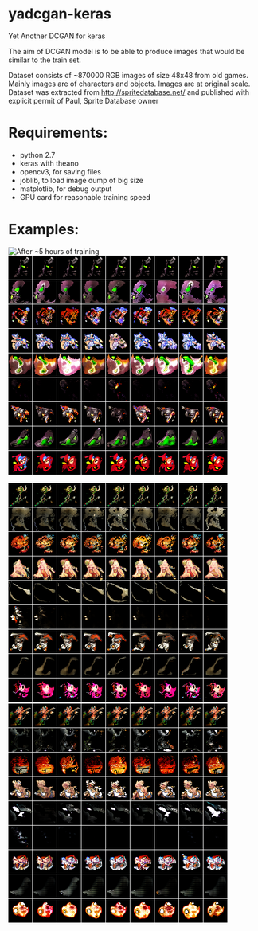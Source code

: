 # yadcgan-keras
Yet Another DCGAN for keras

The aim of DCGAN model is to be able to produce images that would be similar to the train set.

Dataset consists of ~870000 RGB images of size 48x48 from old games. Mainly images are of characters and objects. Images are at original scale. Dataset was extracted from http://spritedatabase.net/ and published with explicit permit of Paul, Sprite Database owner

# Requirements:
- python 2.7
- keras with theano
- opencv3, for saving files
- joblib, to load image dump of big size
- matplotlib, for debug output
- GPU card for reasonable training speed 

# Examples:
![After ~5 hours of training](/example-early.png?raw=true "After ~5 hours of training")
![After ~16 hours of training](/example-16h.png?raw=true "After ~16 hours of training")

![After ~30 hours of training](/example-30h.png?raw=true "After ~30 hours of training")
![After ~40 hours of training](/example-40h.png?raw=true "After ~40 hours of training")
